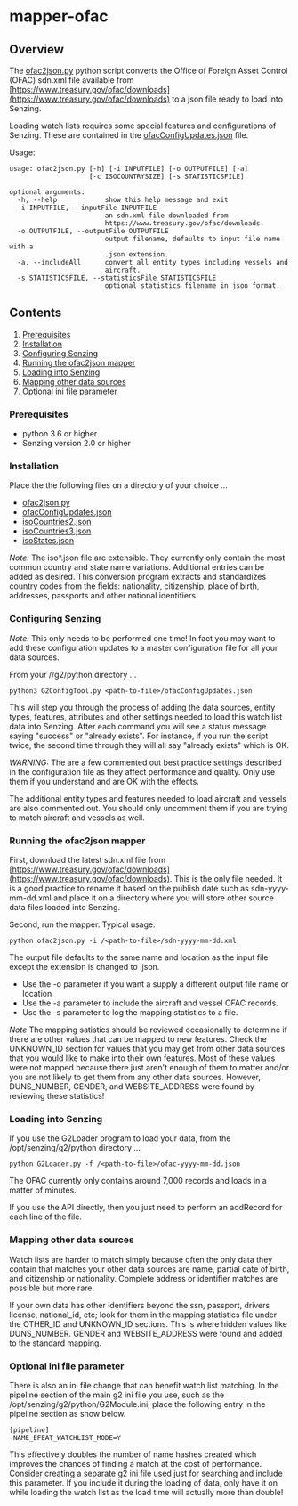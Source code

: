 # mapper-ofac

## Overview

The [ofac2json.py](ofac2json.py) python script converts the Office of Foreign Asset Control (OFAC)
sdn.xml file available from
[https://www.treasury.gov/ofac/downloads](https://www.treasury.gov/ofac/downloads)
to a json file ready to load into Senzing.

Loading watch lists requires some special features and configurations of Senzing. These are contained in the
[ofacConfigUpdates.json](ofacConfigUpdates.json) file.

Usage:

```console
usage: ofac2json.py [-h] [-i INPUTFILE] [-o OUTPUTFILE] [-a]
                    [-c ISOCOUNTRYSIZE] [-s STATISTICSFILE]

optional arguments:
  -h, --help            show this help message and exit
  -i INPUTFILE, --inputFile INPUTFILE
                        an sdn.xml file downloaded from
                        https://www.treasury.gov/ofac/downloads.
  -o OUTPUTFILE, --outputFile OUTPUTFILE
                        output filename, defaults to input file name with a
                        .json extension.
  -a, --includeAll      convert all entity types including vessels and
                        aircraft.
  -s STATISTICSFILE, --statisticsFile STATISTICSFILE
                        optional statistics filename in json format.
```

## Contents

1. [Prerequisites](#prerequisites)
1. [Installation](#installation)
1. [Configuring Senzing](#configuring-senzing)
1. [Running the ofac2json mapper](#running-the-ofac2json-mapper)
1. [Loading into Senzing](#loading-into-senzing)
1. [Mapping other data sources](#mapping-other-data-sources)
1. [Optional ini file parameter](#optional-ini-file-parameter)

### Prerequisites

- python 3.6 or higher
- Senzing version 2.0 or higher

### Installation

Place the the following files on a directory of your choice ...

- [ofac2json.py](ofac2json.py)
- [ofacConfigUpdates.json](ofacConfigUpdates.json)
- [isoCountries2.json](isoCountries2.json)
- [isoCountries3.json](isoCountries3.json)
- [isoStates.json](isoStates.json)

*Note:* The iso\*.json file are extensible. They currently only contain the most common country and state name variations. Additional entries can be added as desired. This conversion program extracts and standardizes country codes from the fields: nationality, citizenship, place of birth, addresses, passports and other national identifiers.

### Configuring Senzing

*Note:* This only needs to be performed one time! In fact you may want to add these configuration updates to a master configuration file for all your data sources.

From your /<project directory>/g2/python directory ...

```console
python3 G2ConfigTool.py <path-to-file>/ofacConfigUpdates.json
```

This will step you through the process of adding the data sources, entity types, features, attributes and other settings needed to load this watch list data into Senzing. After each command you will see a status message saying "success" or "already exists".  For instance, if you run the script twice, the second time through they will all say "already exists" which is OK.

*WARNING:* The are a few commented out best practice settings described in the configuration file as they affect performance and quality. Only use them if you understand and are OK with the effects.

The additional entity types and features needed to load aircraft and vessels are also commented out.  You should only uncomment them if you are trying to match aircraft and vessels as well.

### Running the ofac2json mapper

First, download the latest sdn.xml file from
[https://www.treasury.gov/ofac/downloads](https://www.treasury.gov/ofac/downloads).
This is the only file needed. It is a good practice to rename it based on the publish date such as sdn-yyyy-mm-dd.xml and place it on a directory where you will store other source data files loaded into Senzing.

Second, run the mapper.  Typical usage:

```console
python ofac2json.py -i /<path-to-file>/sdn-yyyy-mm-dd.xml
```

The output file defaults to the same name and location as the input file except the extension is changed to .json.

- Use the -o parameter if you want a supply a different output file name or location
- Use the -a parameter to include the aircraft and vessel OFAC records.
- Use the -s parameter to log the mapping statistics to a file.

*Note* The mapping satistics should be reviewed occasionally to determine if there are other values that can be mapped to new features.  Check the UNKNOWN_ID section for values that you may get from other data sources that you would like to make into their own features.  Most of these values were not mapped because there just aren't enough of them to matter and/or you are not likely to get them from any other data sources. However, DUNS_NUMBER, GENDER, and WEBSITE_ADDRESS were found by reviewing these statistics!

### Loading into Senzing

If you use the G2Loader program to load your data, from the /opt/senzing/g2/python directory ...

```console
python G2Loader.py -f /<path-to-file>/ofac-yyyy-mm-dd.json
```

The OFAC currently only contains around 7,000 records and loads in a matter of minutes.

If you use the API directly, then you just need to perform an addRecord for each line of the file.

### Mapping other data sources

Watch lists are harder to match simply because often the only data they contain that matches your other data sources are name, partial date of birth, and citizenship or nationality.  Complete address or identifier matches are possible but more rare. 

If your own data has other identifiers beyond the ssn, passport, drivers license, national_id, etc; look for them in the mapping statistics file under the OTHER_ID and UNKNOWN_ID sections.  This is where hidden values like DUNS_NUMBER. GENDER and WEBSITE_ADDRESS were found and added to the standard mapping.

### Optional ini file parameter

There is also an ini file change that can benefit watch list matching.  In the pipeline section of the main g2 ini file you use, such as the /opt/senzing/g2/python/G2Module.ini, place the following entry in the pipeline section as show below.

```console
[pipeline]
 NAME_EFEAT_WATCHLIST_MODE=Y
```

This effectively doubles the number of name hashes created which improves the chances of finding a match at the cost of performance.  Consider creating a separate g2 ini file used just for searching and include this parameter.  If you include it during the loading of data, only have it on while loading the watch list as the load time will actually more than double!
